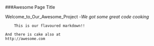 ###Awesome Page Title

Welcome_to_Our_Awesome_Project
-*We got some great code cooking*
``` 
    This is our flavoured markdown!!
```
    And there is cake also at
    http://awesome.com